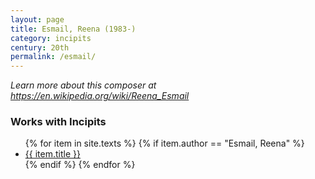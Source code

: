 ```yaml
---
layout: page
title: Esmail, Reena (1983-)
category: incipits
century: 20th
permalink: /esmail/
---
```


*Learn more about this composer at <a href="https://en.wikipedia.org/wiki/Reena_Esmail" target="_blank">https://en.wikipedia.org/wiki/Reena_Esmail</a>*
<br/>

### Works with Incipits
<ul class="texts">
    {% for item in site.texts %}
      {% if item.author == "Esmail, Reena" %}
          <li class="text-title">
          <a href="{{ site.baseurl }}{{ item.url }}">
        {{ item.title }}
              </a>
    </li>
      {% endif %}
    {% endfor %}
</ul>

